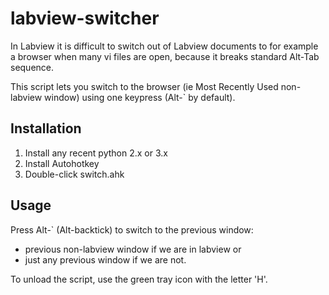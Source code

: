 # labview-switcher

In Labview it is difficult to switch out of Labview documents to for example a browser 
when many vi files are open, because it breaks standard Alt-Tab sequence.

This script lets you switch to the browser (ie Most Recently Used non-labview window) 
using one keypress (Alt-` by default).

## Installation

1. Install any recent python 2.x or 3.x
2. Install Autohotkey
3. Double-click switch.ahk

## Usage

Press Alt-` (Alt-backtick) to switch to the previous window:
  - previous non-labview window if we are in labview or
  - just any previous window if we are not.

To unload the script, use the green tray icon with the letter 'H'.
